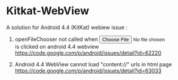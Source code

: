 Kitkat-WebView
==============

A solution for Android 4.4 (KitKat) webiew issue :

1.	openFileChooser not called when <input type="file"> is clicked on android 4.4 webview
https://code.google.com/p/android/issues/detail?id=62220

2.	Android 4.4 WebView cannot load "content://" urls in html page
https://code.google.com/p/android/issues/detail?id=63033

